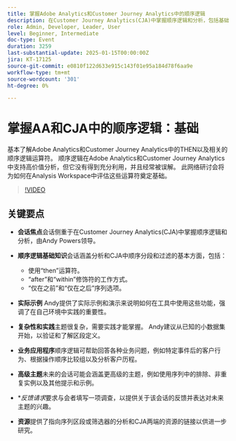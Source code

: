 ```yaml
---
title: 掌握Adobe Analytics和Customer Journey Analytics中的顺序逻辑
description: 在Customer Journey Analytics(CJA)中掌握顺序逻辑和分析，包括基础方面、实际示例和业务应用程序，如Andy Powers会话中所述。
role: Admin, Developer, Leader, User
level: Beginner, Intermediate
doc-type: Event
duration: 3259
last-substantial-update: 2025-01-15T00:00:00Z
jira: KT-17125
source-git-commit: e0810f122d633e915c143f01e95a184d78f6aa9e
workflow-type: tm+mt
source-wordcount: '301'
ht-degree: 0%

---
```



# 掌握AA和CJA中的顺序逻辑：基础

基本了解Adobe Analytics和Customer Journey Analytics中的THEN以及相关的顺序逻辑运算符。 顺序逻辑在Adobe Analytics和Customer Journey Analytics中支持高价值分析，但它没有得到充分利用，并且经常被误解。 此网络研讨会将为如何在Analysis Workspace中评估这些运算符奠定基础。

>[!VIDEO](https://video.tv.adobe.com/v/3442925/?learn=on&enablevpops)

## 关键要点

* **会话焦点**&#x200B;会话侧重于在Customer Journey Analytics(CJA)中掌握顺序逻辑和分析，由Andy Powers领导。
* **顺序逻辑基础知识**&#x200B;会话涵盖分析和CJA中顺序分段和过滤的基本方面，包括：

   * 使用“then”运算符。
   * “after”和“within”修饰符的工作方式。
   * “仅在之前”和“仅在之后”序列选项。

* **实际示例** Andy提供了实际示例和演示来说明如何在工具中使用这些功能，强调了在自己环境中实践的重要性。
* **复杂性和实践**&#x200B;主题很复杂，需要实践才能掌握。 Andy建议从已知的小数据集开始，以验证和了解区段定义。
* **业务应用程序**&#x200B;顺序逻辑可帮助回答各种业务问题，例如特定事件后的客户行为、根据操作顺序比较组以及分析客户历程。
* **高级主题**&#x200B;未来的会话可能会涵盖更高级的主题，例如使用序列中的排除、非重复实例以及其他提示和示例。
* **反馈请求*&#x200B;要求与会者填写一项调查，以提供关于该会话的反馈并表达对未来主题的兴趣。
* **资源**&#x200B;提供了指向序列区段或筛选器的分析和CJA两端的资源的链接以供进一步研究。
